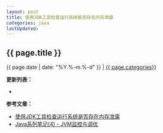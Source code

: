 ```yaml
---
layout: post
title: 使用JDK工具检查运行系统是否存在内存泄露
categories: java
lastUpdated:
---
```


## {{ page.title }}

{{ page.date | date: "%Y.%-m.%-d" }} | <a href="/archive#{{ page.categories }}">{{ page.categories}}</a>



**更新列表：**

*



**参考文章：**

* [使用JDK工具检查运行系统是否存在内存泄露][1]
* [Java系列笔记(4) - JVM监控与调优][2]


[1]: http://crane-ding.iteye.com/blog/715450
[2]: https://wenku.baidu.com/view/4111d186c77da26924c5b015.html